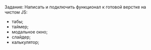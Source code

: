 Задание: 
Написать и подключить функционал к готовой верстке на чистом JS:
  - табы;
  - таймер;
  - модальное окно;
  - слайдер;
  - калькулятор;



